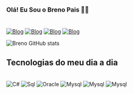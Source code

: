 ### Olá!  Eu Sou o Breno Pais 👦🏻
#
[![Blog](https://img.shields.io/badge/Gmail-D14836?style=for-the-badge&logo=gmail&logoColor=white)](https://mail.google.com/mail/u/0/?tab=rm&ogbl#inbox)
[![Blog](https://img.shields.io/badge/LinkedIn-0077B5?style=for-the-badge&logo=linkedin&logoColor=white)](https://www.linkedin.com/in/brenopais/)
[![Blog](https://img.shields.io/badge/Instagram-E4405F?style=for-the-badge&logo=instagram&logoColor=white)](https://www.instagram.com/brenopaiss/)
[![Blog](https://img.shields.io/badge/WhatsApp-25D366?style=for-the-badge&logo=whatsapp&logoColor=white)](https://web.whatsapp.com/)

![Breno GitHub stats](https://github-readme-stats.vercel.app/api?username=Brenopais&show_icons=true&theme=highcontrast)

## Tecnologias do meu dia a dia

<Div style="Display: inline_block"> <br/>
<img align="center" alt="C#" src="https://img.shields.io/badge/C%23-239120?style=for-the-badge&logo=c-sharp&logoColor=white"/>
<img align="center" alt="Sql" src="https://img.shields.io/badge/Microsoft%20SQL%20Server-CC2927?style=for-the-badge&logo=microsoft%20sql%20server&logoColor=white"/>

<img align="center" alt="Oracle" src="https://img.shields.io/badge/Oracle-F80000?style=for-the-badge&logo=Oracle&logoColor=white"/>
<img align="center" alt="Mysql" src="https://img.shields.io/badge/MySQL-005C84?style=for-the-badge&logo=mysql&logoColor=white"/>
<img align="center" alt="Mysql" src="https://img.shields.io/badge/MySQL-005C84?style=for-the-badge&logo=mysql&logoColor=white"/>
<img align="center" alt="Mysql" src="https://img.shields.io/badge/MySQL-005C84?style=for-the-badge&logo=mysql&logoColor=white"/>

